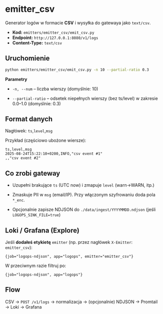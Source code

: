 # emitter_csv

Generator logów w formacie **CSV** i wysyłka do gatewaya jako `text/csv`.

- **Kod:** `emitters/emitter_csv/emit_csv.py`
- **Endpoint:** `http://127.0.0.1:8080/v1/logs`
- **Content-Type:** `text/csv`

## Uruchomienie
```bash
python emitters/emitter_csv/emit_csv.py -n 10 --partial-ratio 0.3
```
**Parametry**

- `-n, --num` – liczba wierszy (domyślnie: 10)

- `--partial-ratio` – odsetek niepełnych wierszy (bez ts/level) w zakresie 0.0–1.0 (domyślnie: 0.3)

## Format danych

Nagłówek: `ts`,`level`,`msg`

Przykład (częściowo ubożone wiersze):
```pgsql
ts,level,msg
2025-08-24T15:22:10+0200,INFO,"csv event #1"
,,"csv event #2"
```
## Co zrobi gateway

- Uzupełni brakujące `ts` (UTC now) i zmapuje `level` (warn→WARN, itp.)

- Zmaskuje PII w `msg` (email/IP). Przy włączonym szyfrowaniu doda pola `*_enc`.

- Opcjonalnie zapisze NDJSON do `./data/ingest/YYYYMMDD.ndjson` (jeśli `LOGOPS_SINK_FILE=true`)

## Loki / Grafana (Explore)

Jeśli **dodałeś etykietę** `emitter` (np. przez nagłówek `X-Emitter`: `emitter_csv`):
```arduino
{job="logops-ndjson", app="logops", emitter="emitter_csv"}
```
W przeciwnym razie filtruj po:
```arduion
{job="logops-ndjson", app="logops"}
```
## Flow
CSV → `POST /v1/logs` → normalizacja → (opcjonalnie) NDJSON → Promtail → Loki → Grafana